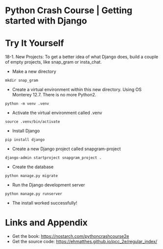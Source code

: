 # Python Crash Course | Getting started with Django



Try It Yourself
========================================================
18-1. New Projects: To get a better idea of what Django does, build a couple of empty projects, like snap_gram or insta_chat.

* Make a new directory

```shell
mkdir snap_gram
```

* Create a virtual environment within this new directory. Using OS Monterey 12.7. There is no more Python2. 

```shell
python -m venv .venv
```

* Activate the virtual environment called .venv
```shell
source .venv/bin/activate
```

* Install Django
```shell
pip install django
```

* Create a new Django project called snapgram-project
```shell
django-admin startproject snapgram_project .
```

* Create the database
```shell
python manage.py migrate
```

* Run the Django development server
```shell
python manage.py runserver
```

* The install worked successfully! 
  

Links and Appendix
========================================================

- Get the book: https://nostarch.com/pythoncrashcourse2e
- Get the source code: https://ehmatthes.github.io/pcc_2e/regular_index/
